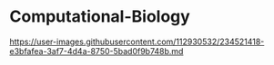 # Computational-Biology




https://user-images.githubusercontent.com/112930532/234521418-e3bfafea-3af7-4d4a-8750-5bad0f9b748b.md

